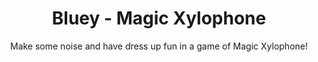 ---
id: 4
title: Bluey - Magic Xylophone
subtitle: Make some noise and have dress up fun in a game of Magic Xylophone!
image: /assets/img/resources/bluey_magicxylophone_800x544.jpeg
link: https://www.bluey.tv/play/game-keepy-uppy/
alt: 

caption:
  title: Bluey
  thumbnail: /assets/img/resources/bluey_magicxylophone_800x544.jpeg

tags: [all, web, bluey]
categories: games
---